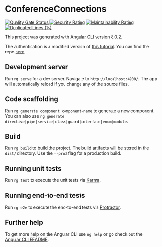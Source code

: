 
# ConferenceConnections

[![Quality Gate Status](https://sonarcloud.io/api/project_badges/measure?project=Zwilcox96_conference-connections&metric=alert_status)](https://sonarcloud.io/dashboard?id=Zwilcox96_conference-connections) [![Security Rating](https://sonarcloud.io/api/project_badges/measure?project=Zwilcox96_conference-connections&metric=security_rating)](https://sonarcloud.io/dashboard?id=Zwilcox96_conference-connections) [![Maintainability Rating](https://sonarcloud.io/api/project_badges/measure?project=Zwilcox96_conference-connections&metric=sqale_rating)](https://sonarcloud.io/dashboard?id=Zwilcox96_conference-connections) [![Duplicated Lines (%)](https://sonarcloud.io/api/project_badges/measure?project=Zwilcox96_conference-connections&metric=duplicated_lines_density)](https://sonarcloud.io/dashboard?id=Zwilcox96_conference-connections)

This project was generated with [Angular CLI](https://github.com/angular/angular-cli) version 8.0.2.

The authentication is a modified version of [this tutorial](https://www.sitepoint.com/user-authentication-mean-stack/). You can find the repo [here](https://github.com/sitepoint-editors/MEAN-stack-authentication).

## Development server

Run `ng serve` for a dev server. Navigate to `http://localhost:4200/`. The app will automatically reload if you change any of the source files.

## Code scaffolding

Run `ng generate component component-name` to generate a new component. You can also use `ng generate directive|pipe|service|class|guard|interface|enum|module`.

## Build

Run `ng build` to build the project. The build artifacts will be stored in the `dist/` directory. Use the `--prod` flag for a production build.

## Running unit tests

Run `ng test` to execute the unit tests via [Karma](https://karma-runner.github.io).

## Running end-to-end tests

Run `ng e2e` to execute the end-to-end tests via [Protractor](http://www.protractortest.org/).

## Further help

To get more help on the Angular CLI use `ng help` or go check out the [Angular CLI README](https://github.com/angular/angular-cli/blob/master/README.md).
